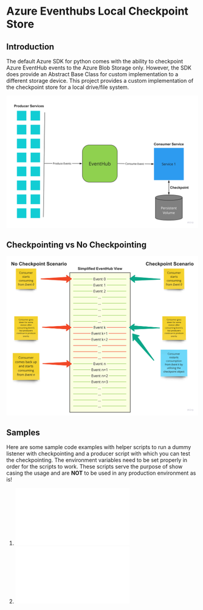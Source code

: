 # Azure Eventhubs Local Checkpoint Store

## Introduction
The default Azure SDK for python comes with the ability to checkpoint Azure EventHub events to the Azure Blob Storage only. However, the SDK does provide an Abstract Base Class  for custom implementation to a different storage device. This project provides a custom implementation of the checkpoint store for a local drive/file system. 

![Azure EventHubs with Local Checkpointing](./docs/images/producer_services.png)

## Checkpointing vs No Checkpointing

![Simplified view of how checkpointing works](./docs/images/checkpointing_visualization.png)

## Samples

Here are some sample code examples with helper scripts to run a dummy listener with checkpointing and a producer script with which you can test the checkpointing. The environment variables need to be set properly in order for the scripts to work. These scripts serve the purpose of show casing the usage and are **NOT** to be used in any production environment as is!

1. ![sample_consume_event_with_local_checkpointing_async.py](./sample/sample_consume_event_with_local_checkpointing_async.py)
2. ![sample_produce_event_async.py](./sample/sample_produce_event_async.py)